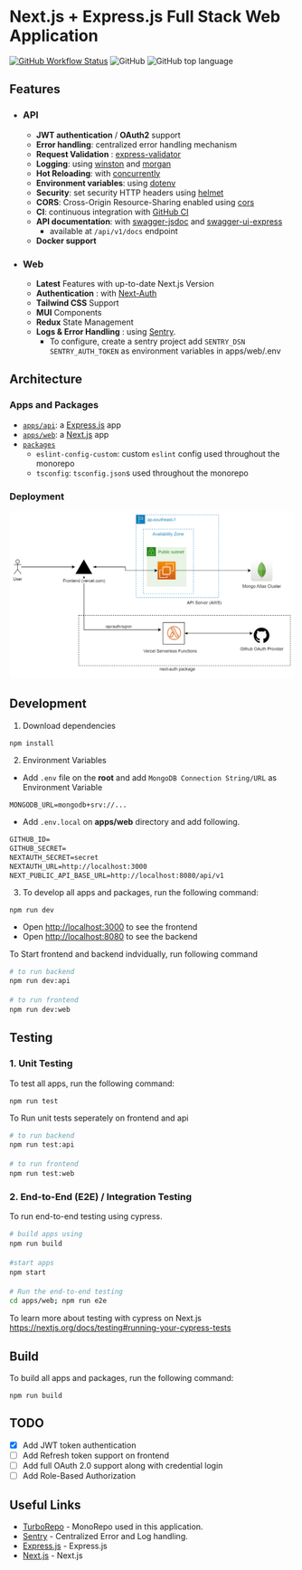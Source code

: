 # Next.js + Express.js Full Stack Web Application


[![GitHub Workflow Status](https://img.shields.io/github/actions/workflow/status/tharindure/node-express-nextjs-fullstack/test.yml?label=Test&logo=github&style=for-the-badge&labelColor=000)](https://github.com/tharinduRE/node-express-nextjs-fullstack/actions/workflows/test.yml)
![GitHub](https://img.shields.io/github/license/tharindure/node-express-nextjs-fullstack?style=for-the-badge&labelColor=000)
![GitHub top language](https://img.shields.io/github/languages/top/tharindure/node-express-nextjs-fullstack?logo=typescript&style=for-the-badge&labelColor=000)

<!-- ![Next.js](https://img.shields.io/badge/Next-20232A?style=for-the-badge&logo=next.js)
![Express.js](https://img.shields.io/badge/express-20232A?style=for-the-badge&logo=express)
![Mongo](https://img.shields.io/badge/mongodb-20232A?style=for-the-badge&logo=mongodb)
![Redux](https://img.shields.io/badge/redux-20232A?style=for-the-badge&logo=redux)
![Turborepo](https://img.shields.io/badge/turborepo-20232A?style=for-the-badge&logo=turborepo)
![typescript](https://img.shields.io/badge/typescript-20232A?style=for-the-badge&logo=typescript)
![jest](https://img.shields.io/badge/jest-20232A?style=for-the-badge&logo=jest)
![cypress](https://img.shields.io/badge/cypress-20232A?style=for-the-badge&logo=cypress) -->


## Features
- ### API
  - **JWT authentication** /  **OAuth2**  support
  - **Error handling**: centralized error handling mechanism
  - **Request Validation** : [express-validator](https://github.com/express-validator/express-validator)
  - **Logging**: using [winston](https://github.com/winstonjs/winston) and [morgan](https://github.com/expressjs/morgan)
  - **Hot Reloading**: with [concurrently](https://github.com/open-cli-tools/concurrently)
  - **Environment variables**: using [dotenv](https://github.com/motdotla/dotenv)
  - **Security**: set security HTTP headers using [helmet](https://helmetjs.github.io)
  - **CORS**: Cross-Origin Resource-Sharing enabled using [cors](https://github.com/expressjs/cors)
  - **CI**: continuous integration with [GitHub CI](https://travis-ci.org)
  - **API documentation**: with [swagger-jsdoc](https://github.com/Surnet/swagger-jsdoc) and [swagger-ui-express](https://github.com/scottie1984/swagger-ui-express)  
    - available at `/api/v1/docs` endpoint
  - **Docker support**

- ### Web
  - **Latest** Features with up-to-date Next.js Version
  - **Authentication** :  with [Next-Auth](https://github.com/nextauthjs/next-auth)
  - **Tailwind CSS** Support
  - **MUI** Components
  - **Redux** State Management
  - **Logs & Error Handling** : using [Sentry](https://sentry.io/). 
    - To configure, create a sentry project add `SENTRY_DSN` `SENTRY_AUTH_TOKEN` as environment variables in apps/web/.env

## Architecture

### Apps and Packages

- [`apps/api`](./apps/api): a [Express.js](https://expressjs.com/) app
- [`apps/web`](./apps/web): a [Next.js](https://nextjs.org/) app
- [`packages`](./packages)
  - `eslint-config-custom`: custom `eslint` config used throughout the monorepo
  - `tsconfig`: `tsconfig.json`s used throughout the monorepo
### Deployment
![architecture](./docs/architecture-2.png)
## Development

1. Download dependencies
```shell
npm install
```

2. Environment Variables
  - Add `.env` file on the **root** and add `MongoDB Connection String/URL` as Environment Variable

  ```shell
  MONGODB_URL=mongodb+srv://...
  ```
  - Add `.env.local` on **apps/web** directory and add following.

  ```.env
  GITHUB_ID=
  GITHUB_SECRET=
  NEXTAUTH_SECRET=secret
  NEXTAUTH_URL=http://localhost:3000
  NEXT_PUBLIC_API_BASE_URL=http://localhost:8080/api/v1
  ```

3. To develop all apps and packages, run the following command:

```
npm run dev
```
- Open [http://localhost:3000](http://localhost:3000) to see the frontend
- Open [http://localhost:8080](http://localhost:8080) to see the backend

To Start frontend and backend indvidually, run following command

```bash
# to run backend
npm run dev:api

# to run frontend
npm run dev:web
```

## Testing

### 1. Unit Testing
To test all apps, run the following command:

```
npm run test
```

To Run unit tests seperately on frontend and api

```bash
# to run backend
npm run test:api

# to run frontend
npm run test:web
```

### 2. End-to-End (E2E) / Integration Testing

To run end-to-end testing using cypress. 
```bash
# build apps using 
npm run build

#start apps
npm start

# Run the end-to-end testing
cd apps/web; npm run e2e
```
To learn more about testing with cypress on Next.js https://nextjs.org/docs/testing#running-your-cypress-tests

## Build

To build all apps and packages, run the following command:

```
npm run build
```

## TODO
- [x] Add JWT token authentication 
- [ ] Add Refresh token support on frontend
- [ ] Add full OAuth 2.0 support along with credential login
- [ ] Add Role-Based Authorization

## Useful Links

- [TurboRepo](https://turbo.build/) - MonoRepo used in this application.
- [Sentry](https://sentry.io/) - Centralized Error and Log handling.
- [Express.js](https://expressjs.com/) - Express.js
- [Next.js](https://nextjs.org/) - Next.js
